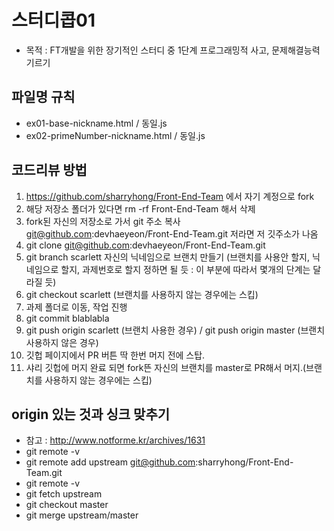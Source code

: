 # 스터디콥01
- 목적 : FT개발을 위한 장기적인 스터디 중 1단계 프로그래밍적 사고, 문제해결능력 기르기

## 파일명 규칙
- ex01-base-nickname.html / 동일.js  
- ex02-primeNumber-nickname.html / 동일.js

## 코드리뷰 방법

1. https://github.com/sharryhong/Front-End-Team 에서 자기 계정으로 fork
1. 해당 저장소 폴더가 있다면 rm -rf Front-End-Team 해서 삭제
1. fork된 자신의 저장소로 가서 git 주소 복사 git@github.com:devhaeyeon/Front-End-Team.git 저라면 저 깃주소가 나옴
1. git clone git@github.com:devhaeyeon/Front-End-Team.git
1. git branch scarlett 자신의 닉네임으로 브랜치 만들기 (브랜치를 사용안 할지, 닉네임으로 할지, 과제번호로 할지 정하면 될 듯 : 이 부분에 따라서 몇개의 단계는 달라질 듯)
1. git checkout scarlett (브랜치를 사용하지 않는 경우에는 스킵)
1. 과제 폴더로 이동, 작업 진행
1. git commit blablabla 
1. git push origin scarlett  (브랜치 사용한 경우) / git push origin master (브랜치 사용하지 않은 경우)
1. 깃헙 페이지에서 PR 버튼 딱 한번 머지 전에 스탑.
1. 샤리 깃헙에 머지 완료 되면 fork뜬 자신의 브랜치를 master로 PR해서 머지.(브랜치를 사용하지 않는 경우에는 스킵)

## origin 있는 것과 싱크 맞추기

- 참고 : http://www.notforme.kr/archives/1631
- git remote -v
- git remote add upstream git@github.com:sharryhong/Front-End-Team.git
- git remote -v
- git fetch upstream
- git checkout master
- git merge upstream/master